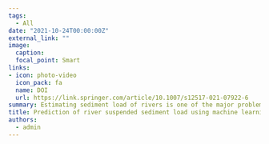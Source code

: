 ```yaml
---
tags:
  - All
date: "2021-10-24T00:00:00Z"
external_link: ""
image:
  caption: 
  focal_point: Smart
links:
- icon: photo-video
  icon_pack: fa
  name: DOI
  url: https://link.springer.com/article/10.1007/s12517-021-07922-6
summary: Estimating sediment load of rivers is one of the major problems in river engineering that has been using various data mining algorithms and variables. This study investigates the usefulness of geo-morphometric factors and machine learning models for predicting suspended sediment load in several river basins.
title: Prediction of river suspended sediment load using machine learning models and geo-morphometric parameters
authors: 
  - admin
---
```

